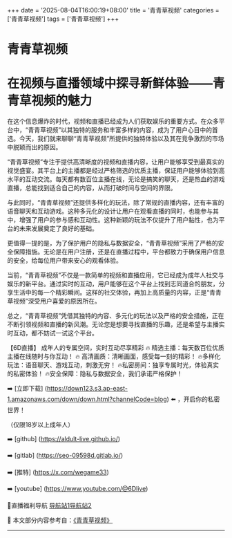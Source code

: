 +++
date = '2025-08-04T16:00:19+08:00'
title = '青青草视频'
categories = ['青青草视频']
tags = ['青青草视频']
+++

# 青青草视频

# 在视频与直播领域中探寻新鲜体验——青青草视频的魅力

在这个信息爆炸的时代，视频和直播已经成为人们获取娱乐的重要方式。在众多平台中，“青青草视频”以其独特的服务和丰富多样的内容，成为了用户心目中的首选。今天，我们就来聊聊“青青草视频”所提供的独特体验以及其在竞争激烈的市场中脱颖而出的原因。

“青青草视频”专注于提供高清晰度的视频和直播内容，让用户能够享受到最真实的视觉盛宴。其平台上的主播都是经过严格筛选的优质主播，保证用户能够体验到高水平的互动交流。每天都有数百位主播在线，无论是搞笑的聊天，还是热血的游戏直播，总能找到适合自己的内容，从而打破时间与空间的界限。

与此同时，“青青草视频”还提供多样化的玩法，除了常规的直播内容，还有丰富的语音聊天和互动游戏。这种多元化的设计让用户在观看直播的同时，也能参与其中，增强了用户的参与感和互动性。这种新颖的玩法不仅提升了用户黏性，也为平台的未来发展奠定了良好的基础。

更值得一提的是，为了保护用户的隐私与数据安全，“青青草视频”采用了严格的安全保障措施。无论是在用户注册，还是在直播过程中，平台都致力于确保用户信息的安全，给每位用户带来安心的观看体验。

当前，“青青草视频”不仅是一款简单的视频和直播应用，它已经成为成年人社交与娱乐的新平台。通过实时的互动，用户能够在这个平台上找到志同道合的朋友，分享生活中的每一个精彩瞬间。这样的社交体验，再加上高质量的内容，正是“青青草视频”深受用户喜爱的原因所在。

总之，“青青草视频”凭借其独特的内容、多元化的玩法以及严格的安全措施，正在不断引领视频和直播的新风潮。无论您是想要寻找直播的乐趣，还是希望与主播实时互动，都不妨试一试这个平台。

【6D直播】
成年人的专属空间，实时互动尽享精彩
🔥 精选主播：每天数百位优质主播在线随时与你互动！
🔥 高清画质：清晰画面，感受每一刻的精彩！
🔥多样化玩法：语音聊天、游戏互动，刺激无穷！
🔥私密房间：独享专属时光，体验真实的私密体验！
🔥安全保障：隐私与数据安全，我们承诺严格保护！

➡️ [立即下载] (https://down123.s3.ap-east-1.amazonaws.com/down/down.html?channelCode=blog) ⬅️ ，开启你的私密世界！

（仅限18岁以上成年人）

➡️ [github] (https://aldult-live.github.io/)

➡️ [gitlab] (https://seo-09598d.gitlab.io/)

➡️ [推特] (https://x.com/wegame33)

➡️ [youtube] (https://www.youtube.com/@6Dlive)

🔞直播福利导航 [导航站1](https://webstack-86085a.gitlab.io/)[导航站2](https://onlygit123-2.github.io/)


📘 本文部分内容参考自：[《青青草视频》](https://github.com/md25721/md)

---
